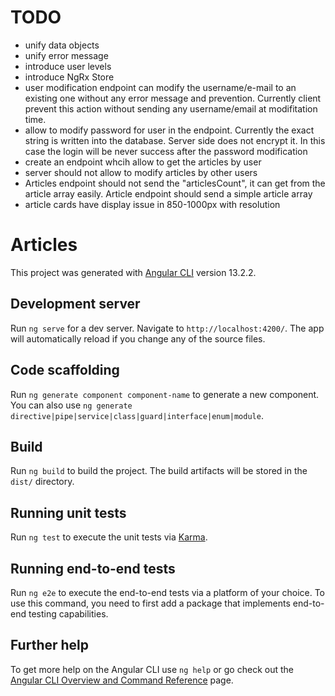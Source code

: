 # TODO
 - unify data objects
 - unify error message
 - introduce user levels
 - introduce NgRx Store
 - user modification endpoint can modify the username/e-mail to an existing one without any error message and prevention. Currently client prevent this action without sending any username/email at modifitation time.
 - allow to modify password for user in the endpoint. Currently the exact string is written into the database. Server side does not encrypt it. In this case the login will be never success after the password modification 
 - create an endpoint whcih allow to get the articles by user
 - server should not allow to modify articles by other users
 - Articles endpoint should not send the "articlesCount", it can get from the article array easily. Article endpoint should send a simple article array
 - article cards have display issue in 850-1000px with resolution


# Articles

This project was generated with [Angular CLI](https://github.com/angular/angular-cli) version 13.2.2.

## Development server

Run `ng serve` for a dev server. Navigate to `http://localhost:4200/`. The app will automatically reload if you change any of the source files.

## Code scaffolding

Run `ng generate component component-name` to generate a new component. You can also use `ng generate directive|pipe|service|class|guard|interface|enum|module`.

## Build

Run `ng build` to build the project. The build artifacts will be stored in the `dist/` directory.

## Running unit tests

Run `ng test` to execute the unit tests via [Karma](https://karma-runner.github.io).

## Running end-to-end tests

Run `ng e2e` to execute the end-to-end tests via a platform of your choice. To use this command, you need to first add a package that implements end-to-end testing capabilities.

## Further help

To get more help on the Angular CLI use `ng help` or go check out the [Angular CLI Overview and Command Reference](https://angular.io/cli) page.
